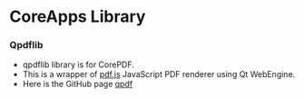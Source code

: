 # CoreApps Library


### Qpdflib
* qpdflib library is for CorePDF.
* This is a wrapper of [pdf.js](https://mozilla.github.io/pdf.js) JavaScript PDF renderer using Qt WebEngine.
* Here is the GitHub page [qpdf](https://github.com/Archie3d/qpdf)
